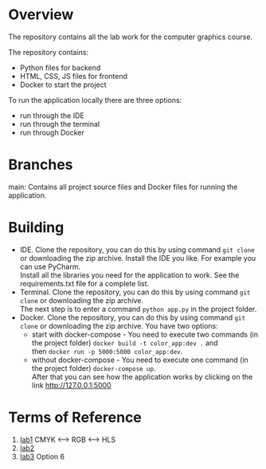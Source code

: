 # Overview
The repository contains all the lab work for the computer graphics course.  

The repository contains:
  * Python files for backend
  * HTML, CSS, JS files for frontend
  * Docker to start the project

To run the application locally there are three options:  
  * run through the IDE
  * run through the terminal 
  * run through Docker

# Branches
main: Contains all project source files and Docker files for running the application.

# Building
+ IDE. Clone the repository, you can do this by using command ```git clone``` or downloading the zip archive. Install the IDE you like. For example you can use PyCharm.  
Install all the libraries you need for the application to work. See the requirements.txt file for a complete list.
+ Terminal. Clone the repository, you can do this by using command ```git clone``` or downloading the zip archive.  
The next step is to enter a command ```python app.py``` in the project folder.
+ Docker. Clone the repository, you can do this by using command ```git clone``` or downloading the zip archive. You have two options:
  * start with docker-compose - You need to execute two commands (in the project folder) ```docker build -t color_app:dev .``` and  
  then ```docker run -p 5000:5000 color_app:dev```.
  * without docker-compose - You need to execute one command (in the project folder) ```docker-compose up```.  
After that you can see how the application works by clicking on the link http://127.0.0.1:5000

# Terms of Reference
1. [lab1](https://github.com/andrey1pf/Computer-graphics/blob/main/Conditions/%D0%9B%D0%B0%D0%B1%D0%BE%D1%80%D0%B0%D1%82%D0%BE%D1%80%D0%BD%D0%B0%D1%8F%20%D1%80%D0%B0%D0%B1%D0%BE%D1%82%D0%B0%201.pdf)
CMYK <--> RGB <--> HLS
2. [lab2](https://github.com/andrey1pf/Computer-graphics/blob/main/Conditions/%D0%9B%D0%B0%D0%B1%D0%BE%D1%80%D0%B0%D1%82%D0%BE%D1%80%D0%BD%D0%B0%D1%8F%20%D1%80%D0%B0%D0%B1%D0%BE%D1%82%D0%B0%202_12_13%D0%B0%20%D0%B3%D1%80%D1%83%D0%BF%D0%BF%D1%8B.pdf)
3. [lab3](https://github.com/andrey1pf/Computer-graphics/blob/main/Conditions/%D0%9B%D0%B0%D0%B1%D0%BE%D1%80%D0%B0%D1%82%D0%BE%D1%80%D0%BD%D0%B0%D1%8F%20%D1%80%D0%B0%D0%B1%D0%BE%D1%82%D0%B0%203_%D0%B3%D1%80%D1%83%D0%BF%D0%BF%D1%8B%2012%2C%2013%D0%B0_final.pdf)
Option 6
